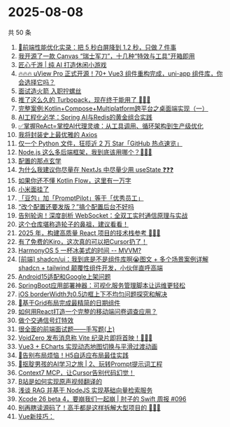 # 2025-08-08

共 50 条

<!-- BEGIN JUEJIN -->
<!-- 最后更新时间 2025-08-08 01:13:02 +0800 -->
1. [🚀前端性能优化实录：把 5 秒白屏降到 1.2 秒，只做 7 件事](https://juejin.cn/post/7534568184419057691)
1. [我开源了一款 Canvas “瑞士军刀”，十几种“特效与工具”开箱即用](https://juejin.cn/post/7534114816282689574)
1. [匠心千游 | 纯 AI 打造休闲小游戏](https://juejin.cn/post/7534578384338042914)
1. [🔥🔥🔥 uView Pro 正式开源！70+ Vue3 组件重构完成，uni-app 组件库，你会选择它吗？](https://juejin.cn/post/7535278874193821730)
1. [面试造火箭 入职拧螺丝](https://juejin.cn/post/7534367912389115943)
1. [推了这么久的 Turbopack，现在终于能用了 🤔🤔🤔](https://juejin.cn/post/7534284083800047657)
1. [完整案例:Kotlin+Compose+Multiplatform跨平台之桌面端实现（一）](https://juejin.cn/post/7534386099231572006)
1. [AI工程化必学：Spring AI与Redis的黄金组合实践](https://juejin.cn/post/7535343297478279202)
1. [✅掌握ReAct=掌控AI代理灵魂：从工具调用、循环架构到生产级优化](https://juejin.cn/post/7535299758829715490)
1. [我将封装史上最优雅的 Axios ](https://juejin.cn/post/7535117170248040483)
1. [仅一个 Python 文件，狂揽近 2 万 Star「GitHub 热点速览」](https://juejin.cn/post/7534879121092935719)
1. [Node.js 这么多后端框架，我到底该用哪个？🫠🫠🫠](https://juejin.cn/post/7534892673108885558)
1. [配置的那点玄学](https://juejin.cn/post/7534727257336905782)
1. [为什么我建议你尽量在 NextJs 中尽量少用 useState ❓❓❓](https://juejin.cn/post/7533807870187372583)
1. [如果你还不懂 Kotlin Flow，这里有一万字](https://juejin.cn/post/7534162607893594164)
1. [小米面挂了](https://juejin.cn/post/7535329352939520010)
1. [「豆包」加「PromptPilot」等于「优秀员工」](https://juejin.cn/post/7534879121132322857)
1. [“改个配置还要发版？”搞个配置后台不好吗](https://juejin.cn/post/7534632857504989238)
1. [告别轮询！深度剖析 WebSocket：全双工实时通信原理与实战](https://juejin.cn/post/7534632857505333302)
1. [这个仓库堪称造轮子的鼻祖，建议看看！](https://juejin.cn/post/7535292253813293119)
1. [2025 年，构建高质量 React 项目的技术栈参考 🤔🤔🤔](https://juejin.cn/post/7534879121131356201)
1. [有了免费的Kiro，这次真的可以把Cursor扔了！](https://juejin.cn/post/7534628703218729002)
1. [HarmonyOS 5 一杯冰美式的时间 -- MVVM?](https://juejin.cn/post/7534613534082056202)
1. [[前端] shadcn/ui：我到底是不是组件库啊😭图文 + 多个场景案例详解 shadcn + tailwind 颠覆性组件开发，小伙伴直呼高端](https://juejin.cn/post/7534717654966386739)
1. [Android15适配和Google上架问题](https://juejin.cn/post/7534573523639779338)
1. [SpringBoot应用部署神器：可视化服务管理脚本让运维更轻松](https://juejin.cn/post/7534549645356924969)
1. [iOS borderWidth为0.5边框上下不均匀问题探究和解决](https://juejin.cn/post/7534671606074114063)
1. [📆基于Grid布局完成最精简的日期组件](https://juejin.cn/post/7534628716905447464)
1. [如何用React打造一个完整的移动端问卷调查应用？](https://juejin.cn/post/7534549345276477482)
1. [做个交通信号灯特效](https://juejin.cn/post/7534386099230670886)
1. [很全面的前端面试题——手写题(上)](https://juejin.cn/post/7535313355825905690)
1. [VoidZero 发布消息称 Vite 纪录片即将首映！🎉🎉🎉](https://juejin.cn/post/7535019538657181737)
1. [Vue3 + ECharts 实现动态地图切换与平滑过渡动画](https://juejin.cn/post/7535005018258079770)
1. [🚀告别布局烦恼！H5自适应布局最佳实践](https://juejin.cn/post/7534008709216157723)
1. [👦抠腚男孩的AI学习之旅 | 2、玩转Prompt提示词工程](https://juejin.cn/post/7533892389779652654)
1. [Context7 MCP，让Cursor告别代码幻觉！](https://juejin.cn/post/7534879121132208169)
1. [B站是如何实现原声视频翻译的](https://juejin.cn/post/7534568184420057115)
1. [浅谈 RAG 并基于 NodeJS 实现基础向量检索服务](https://juejin.cn/post/7534918138505953314)
1. [Xcode 26 beta 4，要崩我们一起崩 | 肘子的 Swift 周报 #096](https://juejin.cn/post/7534573523639844874)
1. [别再瞎读源码了！高手都是这样拆解大型项目的 🤭🤭🤭](https://juejin.cn/post/7535473229206896680)
1. [Vue新技巧：<style>标签里的 CSS 也能响应式！](https://juejin.cn/post/7535277686313025574)
1. [发布订阅模式 vs 观察者模式：它们真的是一回事吗？](https://juejin.cn/post/7534969549494698026)
1. [【译】六个开发高手使用的 css 动画秘诀](https://juejin.cn/post/7534549645356318761)
1. [Spring AI 进阶之路01：三步将 AI 整合进 Spring Boot](https://juejin.cn/post/7534544385741586495)
1. [深度剖析 tree shaking：主流打包工具的实现对比](https://juejin.cn/post/7535005018259046426)
1. [🔥Vue 3 组件开发中的"双脚本"困境](https://juejin.cn/post/7534903589255200794)
1. [打造自己的前端监控---前端接口监控](https://juejin.cn/post/7534879121093279783)
1. [设置区：让产品经理‘点到手软’的秘密武器！](https://juejin.cn/post/7534549345276690474)
1. [Java玩转Redis+Lua脚本：一篇让你从小白到高手的实战入门指南](https://juejin.cn/post/7534337449905799202)
1. [HTML&CSS：超丝滑抛物线飞入购物车效果](https://juejin.cn/post/7534184729320308771)
<!-- END JUEJIN -->